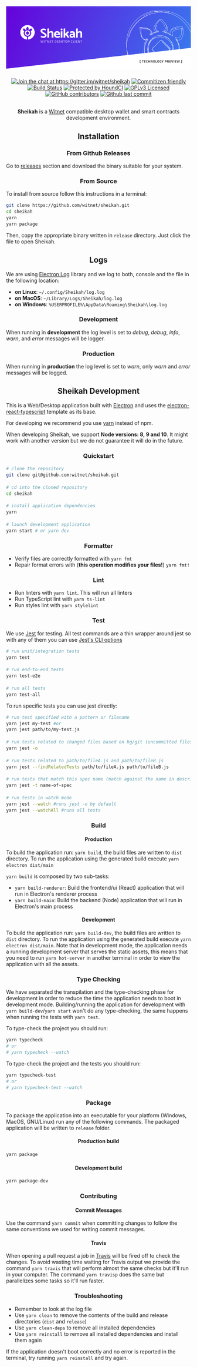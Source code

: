 <div align="center">
    <h1><img src="https://raw.githubusercontent.com/witnet/sheikah/master/.github/header.png" alt="Sheikah"/></a></h1>
    <a href="https://gitter.im/witnet/sheikah?utm_source=badge&utm_medium=badge&utm_campaign=pr-badge&utm_content=badge"><img src="https://badges.gitter.im/witnet/sheikah.svg" alt="Join the chat at https://gitter.im/witnet/sheikah" /></a>
    <a href="http://commitizen.github.io/cz-cli/"><img src="https://img.shields.io/badge/commitizen-friendly-brightgreen.svg" alt="Commitizen friendly" /></a>
    <a href="https://travis-ci.com/witnet/sheikah"><img src="https://travis-ci.com/witnet/sheikah.svg?branch=master" alt="Build Status" /></a>
    <a href="https://houndci.com"><img src="https://img.shields.io/badge/code_quality-houndci-a873d1.svg" alt="Protected by HoundCI" /></a>
    <a href="https://github.com/witnet/sheikah/blob/master/LICENSE"><img src="https://img.shields.io/github/license/witnet/sheikah.svg" alt="GPLv3 Licensed" /></a>
    <a href="https://github.com/witnet/sheikah/graphs/contributors"><img src="https://img.shields.io/github/contributors/witnet/sheikah.svg" alt="GitHub contributors" /></a>
    <a href="https://github.com/witnet/sheikah/commits/master"><img src="https://img.shields.io/github/last-commit/witnet/sheikah.svg" alt="Github last commit" /></a>
    <br /><br />
    <p><strong>Sheikah</strong> is a <a href="https://witnet.io/">Witnet</a> compatible desktop wallet and smart contracts development environment.</p>
</div>


<h2 align="center">Installation</h2>

<h3 align="center">From Github Releases</h3>

Go to [releases](https://github.com/witnet/sheikah/releases) section and download the binary suitable for your system.

<h3 align="center">From Source</h3>

To install from source follow this instructions in a terminal:

``` bash
git clone https://github.com/witnet/sheikah.git
cd sheikah
yarn
yarn package
```

Then, copy the appropriate binary written in `release` directory. Just click the file to open Sheikah.

<h2 align="center">Logs</h2>

We are using [Electron Log](https://github.com/megahertz/electron-log/) library and we log to both, console and the file in the following location:

* **on Linux**: `~/.config/Sheikah/log.log`
* **on MacOS**: `~/Library/Logs/Sheikah/log.log`
* **on Windows**: `%USERPROFILE%\AppData\Roaming\Sheikah\log.log`

<h3 align="center">Development</h3>

When running in **development** the log level is set to *debug*, *debug*, *info*, *warn*, and *error* messages will be logger.

<h3 align="center">Production</h3>

When running in **production** the log level is set to *warn*, only *warn* and *error* messages will be logged.

<h2 align="center">Sheikah Development</h2>

This is a Web/Desktop application built with [Electron](https://electronjs.org/) and uses the [electron-react-typescript](https://github.com/iRath96/electron-react-typescript-boilerplate) template as its base.

For developing we recommend you use [yarn](https://yarnpkg.com/en/) instead of npm.

When developing Sheikah, we support **Node versions: 8, 9 and 10**. It might work with another version but we do not guarantee it will do in the future.

<h3 align="center">Quickstart</h3>

``` bash
# clone the repository
git clone git@github.com:witnet/sheikah.git

# cd into the cloned repository
cd sheikah

# install application dependencies
yarn

# launch development application
yarn start # or yarn dev
```

<h3 align="center">Formatter</h3>

* Verify files are correctly formatted with `yarn fmt`
* Repair format errors with (**this operation modifies your files!**) `yarn fmt!`

<h3 align="center">Lint</h3>

* Run linters with `yarn lint`. This will run all linters
* Run TypeScript lint with `yarn ts-lint`
* Run styles lint with `yarn stylelint`

<h3 align="center">Test</h3>

We use [Jest](https://facebook.github.io/jest/) for testing. All test commands are a thin wrapper around jest so with any of them you can use [Jest's CLI options](https://facebook.github.io/jest/docs/en/cli.html)

``` bash
# run unit/integration tests
yarn test

# run end-to-end tests
yarn test-e2e

# run all tests
yarn test-all
```

To run specific tests you can use jest directly:

``` bash
# run test specified with a pattern or filename
yarn jest my-test #or
yarn jest path/to/my-test.js

# run tests related to changed files based on hg/git (uncommitted files)
yarn jest -o

# run tests related to path/to/fileA.js and path/to/fileB.js
yarn jest --findRelatedTests path/to/fileA.js path/to/fileB.js

# run tests that match this spec name (match against the name in describe or test, basically).
yarn jest -t name-of-spec

# run tests in watch mode
yarn jest --watch #runs jest -o by default
yarn jest --watchAll #runs all tests
```

<h3 align="center">Build</h3>

<h4 align="center">Production</h4>

To build the application run: `yarn build`, the build files are written to `dist` directory. To run the application using the generated build execute `yarn electron dist/main`

`yarn build` is composed by two sub-tasks:

* `yarn build-renderer`: Build the frontend/ui (React) application that will run in Electron's renderer process
* `yarn build-main`: Build the backend (Node) application that will run in Electron's main process

<h4 align="center">Development</h4>

To build the application run: `yarn build-dev`, the build files are written to `dist` directory. To run the application using the generated build execute `yarn electron dist/main`. Note that in development mode, the application needs a running development server that serves the static assets, this means that you need to run `yarn hot-server` in another terminal in order to view the application with all the assets.

<h3 align="center">Type Checking</h3>

We have separated the transpilation and the type-checking phase for development in order to reduce the time the application needs to boot in development mode. Building/running the application for development with `yarn build-dev`/`yarn start` won't do any type-checking, the same happens when running the tests with `yarn test`.

To type-check the project you should run:

``` bash
yarn typecheck
# or
# yarn typecheck --watch
```

To type-check the project and the tests you should run:

``` bash
yarn typecheck-test
# or
# yarn typecheck-test --watch
```

<h3 align="center">Package</h3>

To package the application into an executable for your platform (Windows, MacOS, GNU/Linux) run any of the following commands. The packaged application will be written to `release` folder.

<h4 align="center">Production build</h4>

``` bash
yarn package
```

<h4 align="center">Development build</h4>

``` bash
yarn package-dev
```

<h3 align="center">Contributing</h3>

<h4 align="center">Commit Messages</h4>

Use the command `yarn commit` when committing changes to follow the same conventions we used for writing commit messages.

<h4 align="center">Travis</h4>

When opening a pull request a job in [Travis](https://travis-ci.com/) will be fired off to check the changes. To avoid wasting time waiting for Travis output we provide the command `yarn travis` that will perform almost the same checks but it'll run in your computer. The command `yarn travisp` does the same but parallelizes some tasks so it'll run faster.

<h3 align="center">Troubleshooting</h3>

* Remember to look at the log file
* Use `yarn clean` to remove the contents of the build and release directories (`dist` and `release`)
* Use `yarn clean-deps` to remove all installed dependencies
* Use `yarn reinstall` to remove all installed dependencies and install them again

If the application doesn't boot correctly and no error is reported in the terminal, try running `yarn reinstall` and try again.
